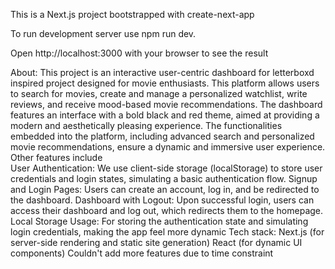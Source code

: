 This is a Next.js project bootstrapped with create-next-app

To run development server use npm run dev.

Open http://localhost:3000 with your browser to see the result

About:
This project is an interactive user-centric dashboard for letterboxd inspired project designed for movie enthusiasts. This platform allows users to search for movies, 
create and manage a personalized watchlist, write reviews, and receive mood-based movie recommendations. The dashboard features an interface
with a bold black and red theme, aimed at providing a modern and aesthetically pleasing experience. The functionalities embedded into the platform, 
including advanced search and personalized movie recommendations, ensure a dynamic and immersive user experience.
Other features include  
User Authentication: We use client-side storage (localStorage) to store user credentials and login states, simulating a basic authentication flow.
Signup and Login Pages: Users can create an account, log in, and be redirected to the dashboard.
Dashboard with Logout: Upon successful login, users can access their dashboard and log out, which redirects them to the homepage.
Local Storage Usage: For storing the authentication state and simulating login credentials, making the app feel more dynamic
Tech stack:
Next.js (for server-side rendering and static site generation)
React (for dynamic UI components)
Couldn't add more features due to time constraint
